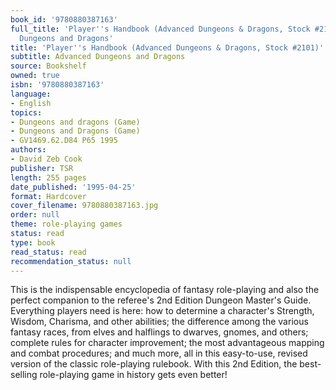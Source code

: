 ```yaml
---
book_id: '9780880387163'
full_title: 'Player''s Handbook (Advanced Dungeons & Dragons, Stock #2101): Advanced
  Dungeons and Dragons'
title: 'Player''s Handbook (Advanced Dungeons & Dragons, Stock #2101)'
subtitle: Advanced Dungeons and Dragons
source: Bookshelf
owned: true
isbn: '9780880387163'
language:
- English
topics:
- Dungeons and dragons (Game)
- Dungeons and Dragons (Game)
- GV1469.62.D84 P65 1995
authors:
- David Zeb Cook
publisher: TSR
length: 255 pages
date_published: '1995-04-25'
format: Hardcover
cover_filename: 9780880387163.jpg
order: null
theme: role-playing games
status: read
type: book
read_status: read
recommendation_status: null
---
```

This is the indispensable encyclopedia of fantasy role-playing and also the perfect companion to the referee's 2nd Edition Dungeon Master's Guide. Everything players need is here: how to determine a character's Strength, Wisdom, Charisma, and other abilities; the difference among the various fantasy races, from elves and halflings to dwarves, gnomes, and others; complete rules for character improvement; the most advantageous mapping and combat procedures; and much more, all in this easy-to-use, revised version of the classic role-playing rulebook. With this 2nd Edition, the best-selling role-playing game in history gets even better!
